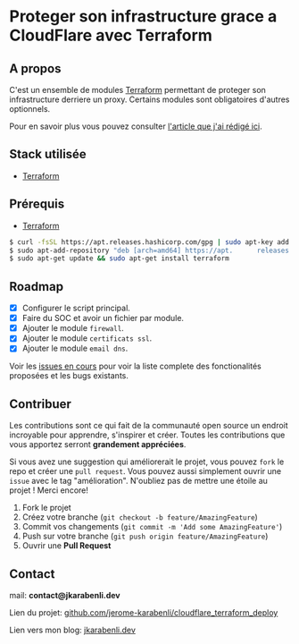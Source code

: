 # Proteger son infrastructure grace a CloudFlare avec Terraform

<div id="top"></div>


<!-- ABOUT THE PROJECT -->
## A propos
C'est un ensemble de modules [Terraform](https://www.terraform.io/) permettant de proteger son infrastructure derriere un proxy.
Certains modules sont obligatoires d'autres optionnels.

Pour en savoir plus vous pouvez consulter [l'article que j'ai rédigé ici](https://jkarabenli.dev/posts/manage-dns-cloudflare-terraform/). 

## Stack utilisée
* [Terraform](https://www.terraform.io/) 

## Prérequis
* [Terraform](https://www.terraform.io/downloads)
```sh
$ curl -fsSL https://apt.releases.hashicorp.com/gpg | sudo apt-key add -
$ sudo apt-add-repository "deb [arch=amd64] https://apt.      releases.hashicorp.com $(lsb_release -cs) main"
$ sudo apt-get update && sudo apt-get install terraform
```
<!-- ROADMAP -->
## Roadmap

- [x] Configurer le script principal.
- [x] Faire du SOC et avoir un fichier par module.
- [x] Ajouter le module `firewall`.
- [x] Ajouter le module `certificats ssl`.
- [x] Ajouter le module `email dns`.

Voir les [issues en cours](https://github.com/jerome-karabenli/cloudflare_terraform_deploy/issues) pour voir la liste complete des fonctionalités proposées et les bugs existants.


<!-- CONTRIBUTING -->
## Contribuer

Les contributions sont ce qui fait de la communauté open source un endroit incroyable pour apprendre, s'inspirer et créer. Toutes les contributions que vous apportez serront __grandement appréciées__.

Si vous avez une suggestion qui améliorerait le projet, vous pouvez `fork` le repo et créer une `pull request`. Vous pouvez aussi simplement ouvrir une `issue` avec le tag "amélioration".
N'oubliez pas de mettre une étoile au projet ! Merci encore!


1. Fork le projet
2. Créez votre branche (`git checkout -b feature/AmazingFeature`)
3. Commit vos changements (`git commit -m 'Add some AmazingFeature'`)
4. Push sur votre branche (`git push origin feature/AmazingFeature`)
5. Ouvrir une __Pull Request__


<!-- CONTACT -->
## Contact

mail: __contact@jkarabenli.dev__

Lien du projet: [github.com/jerome-karabenli/cloudflare_terraform_deploy](https://github.com/jerome-karabenli/cloudflare_terraform_deploy)

Lien vers mon blog: [jkarabenli.dev](https://jkarabenli.dev/posts/)